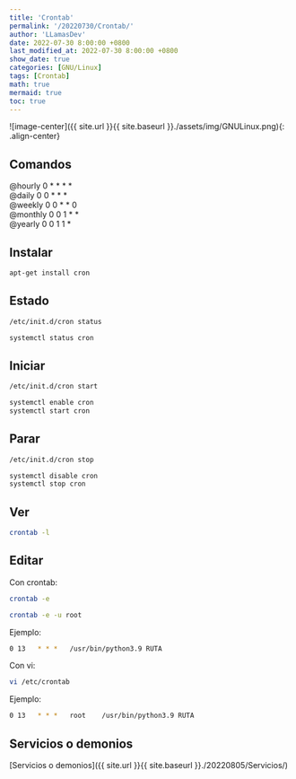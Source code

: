 ```yaml
---
title: 'Crontab'
permalink: '/20220730/Crontab/'
author: 'LLamasDev'
date: 2022-07-30 8:00:00 +0800
last_modified_at: 2022-07-30 8:00:00 +0800
show_date: true
categories: [GNU/Linux]
tags: [Crontab]
math: true
mermaid: true
toc: true
---
```


![image-center]({{ site.url }}{{ site.baseurl }}./assets/img/GNULinux.png){: .align-center}

## Comandos

@hourly 	0 * * * *  
@daily 	    0 0 * * *  
@weekly 	0 0 * * 0  
@monthly 	0 0 1 * *  
@yearly 	0 0 1 1 *

## Instalar

```bash
apt-get install cron
```

## Estado

```bash
/etc/init.d/cron status

systemctl status cron
```

## Iniciar

```bash
/etc/init.d/cron start

systemctl enable cron
systemctl start cron
```

## Parar

```bash
/etc/init.d/cron stop

systemctl disable cron
systemctl stop cron
```

## Ver

```bash
crontab -l
```

## Editar

Con crontab:
```bash
crontab -e

crontab -e -u root
```

Ejemplo:
```bash
0 13   * * *   /usr/bin/python3.9 RUTA
```

Con vi:
```bash
vi /etc/crontab
```

Ejemplo:
```bash
0 13   * * *   root    /usr/bin/python3.9 RUTA
```

## Servicios o demonios

[Servicios o demonios]({{ site.url }}{{ site.baseurl }}./20220805/Servicios/)
